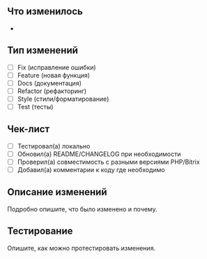 ## Что изменилось
- 

## Тип изменений
- [ ] Fix (исправление ошибки)
- [ ] Feature (новая функция)
- [ ] Docs (документация)
- [ ] Refactor (рефакторинг)
- [ ] Style (стили/форматирование)
- [ ] Test (тесты)

## Чек-лист
- [ ] Тестировал(а) локально
- [ ] Обновил(а) README/CHANGELOG при необходимости
- [ ] Проверил(а) совместимость с разными версиями PHP/Bitrix
- [ ] Добавил(а) комментарии к коду где необходимо

## Описание изменений
Подробно опишите, что было изменено и почему.

## Тестирование
Опишите, как можно протестировать изменения.
